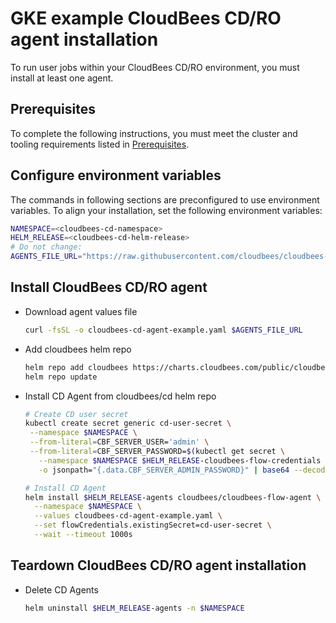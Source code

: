 # GKE example CloudBees CD/RO agent installation

To run user jobs within your CloudBees CD/RO environment, you must install at least one agent.

## Prerequisites
To complete the following instructions, you must meet the cluster and tooling requirements listed in [Prerequisites](README.md#gke-available-examples-a-namecdro-gke-available-examples).


## Configure environment variables

The commands in following sections are preconfigured to use environment variables. To align your installation, set the following environment variables:

```bash
NAMESPACE=<cloudbees-cd-namespace>
HELM_RELEASE=<cloudbees-cd-helm-release>
# Do not change:
AGENTS_FILE_URL="https://raw.githubusercontent.com/cloudbees/cloudbees-examples/master/cloudbees-cd/kubernetes/cloudbees-cd-agent-example.yaml"
```

## Install CloudBees CD/RO agent

- Download agent values file
    ```bash
    curl -fsSL -o cloudbees-cd-agent-example.yaml $AGENTS_FILE_URL
  ```


- Add cloudbees helm repo
  ```bash
  helm repo add cloudbees https://charts.cloudbees.com/public/cloudbees
  helm repo update  
  ```

- Install CD Agent from cloudbees/cd helm repo
  ```bash
  # Create CD user secret
  kubectl create secret generic cd-user-secret \
   --namespace $NAMESPACE \
   --from-literal=CBF_SERVER_USER='admin' \
   --from-literal=CBF_SERVER_PASSWORD=$(kubectl get secret \
     --namespace $NAMESPACE $HELM_RELEASE-cloudbees-flow-credentials \
     -o jsonpath="{.data.CBF_SERVER_ADMIN_PASSWORD}" | base64 --decode)
  
  # Install CD Agent
  helm install $HELM_RELEASE-agents cloudbees/cloudbees-flow-agent \
    --namespace $NAMESPACE \
    --values cloudbees-cd-agent-example.yaml \
    --set flowCredentials.existingSecret=cd-user-secret \
    --wait --timeout 1000s
  ```  

## Teardown CloudBees CD/RO agent installation

- Delete CD Agents
    ```bash
    helm uninstall $HELM_RELEASE-agents -n $NAMESPACE
  ```  